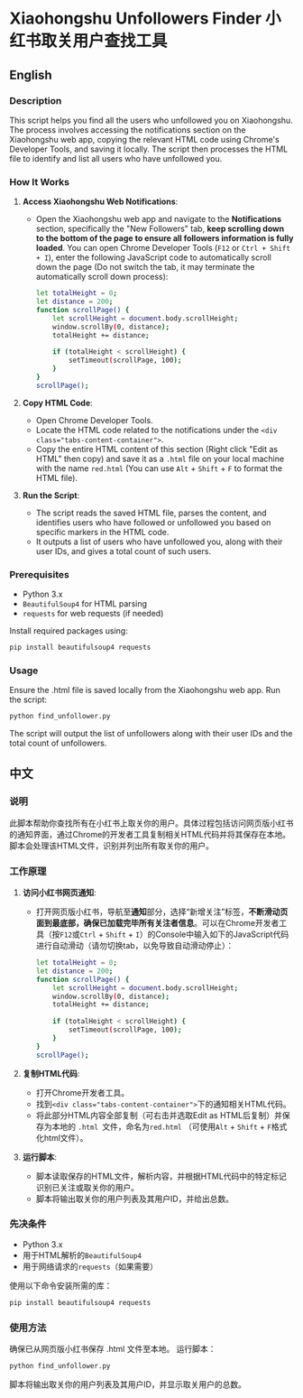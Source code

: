 # Xiaohongshu Unfollowers Finder 小红书取关用户查找工具

## English

### Description

This script helps you find all the users who unfollowed you on Xiaohongshu. The process involves accessing the notifications section on the Xiaohongshu web app, copying the relevant HTML code using Chrome's Developer Tools, and saving it locally. The script then processes the HTML file to identify and list all users who have unfollowed you.

### How It Works

1. **Access Xiaohongshu Web Notifications**:
   - Open the Xiaohongshu web app and navigate to the **Notifications** section, specifically the "New Followers" tab, **keep scrolling down to the bottom of the page to ensure all followers information is fully loaded**. You can open Chrome Developer Tools (`F12` or `Ctrl + Shift + I`), enter the following JavaScript code to automatically scroll down the page (Do not switch the tab, it may terminate the automatically scroll down process):
     ```bash
     let totalHeight = 0;
     let distance = 200;
     function scrollPage() {
         let scrollHeight = document.body.scrollHeight;
         window.scrollBy(0, distance);
         totalHeight += distance;
       
         if (totalHeight < scrollHeight) {
             setTimeout(scrollPage, 100); 
         }
     }
     scrollPage();
     ```

2. **Copy HTML Code**:
   - Open Chrome Developer Tools.
   - Locate the HTML code related to the notifications under the `<div class="tabs-content-container">`.
   - Copy the entire HTML content of this section (Right click "Edit as HTML" then copy) and save it as a `.html` file on your local machine with the name `red.html` (You can use `Alt` + `Shift` + `F` to format the HTML file).

3. **Run the Script**:
   - The script reads the saved HTML file, parses the content, and identifies users who have followed or unfollowed you based on specific markers in the HTML code.
   - It outputs a list of users who have unfollowed you, along with their user IDs, and gives a total count of such users.

### Prerequisites

- Python 3.x
- `BeautifulSoup4` for HTML parsing
- `requests` for web requests (if needed)

Install required packages using:

```bash
pip install beautifulsoup4 requests
```

### Usage
Ensure the .html file is saved locally from the Xiaohongshu web app.
Run the script:

```bash
python find_unfollower.py
```

The script will output the list of unfollowers along with their user IDs and the total count of unfollowers.

## 中文

### 说明

此脚本帮助你查找所有在小红书上取关你的用户。具体过程包括访问网页版小红书的通知界面，通过Chrome的开发者工具复制相关HTML代码并将其保存在本地。脚本会处理该HTML文件，识别并列出所有取关你的用户。

### 工作原理

1. **访问小红书网页通知**:
   - 打开网页版小红书，导航至**通知**部分，选择“新增关注”标签，**不断滑动页面到最底部，确保已加载完毕所有关注者信息**。可以在Chrome开发者工具（按`F12`或`Ctrl` + `Shift` + `I`）的Console中输入如下的JavaScript代码进行自动滑动（请勿切换tab，以免导致自动滑动停止）：
     ```bash
     let totalHeight = 0;
     let distance = 200;
     function scrollPage() {
         let scrollHeight = document.body.scrollHeight;
         window.scrollBy(0, distance);
         totalHeight += distance;
       
         if (totalHeight < scrollHeight) {
             setTimeout(scrollPage, 100); 
         }
     }
     scrollPage();
     ```

2. **复制HTML代码**:
   - 打开Chrome开发者工具。
   - 找到` <div class="tabs-content-container"> `下的通知相关HTML代码。
   - 将此部分HTML内容全部复制（可右击并选取Edit as HTML后复制）并保存为本地的 `.html `文件，命名为`red.html` （可使用`Alt` + `Shift` + `F`格式化html文件）。

3. **运行脚本**:
   - 脚本读取保存的HTML文件，解析内容，并根据HTML代码中的特定标记识别已关注或取关你的用户。
   - 脚本将输出取关你的用户列表及其用户ID，并给出总数。

### 先决条件

- Python 3.x
- 用于HTML解析的`BeautifulSoup4`
- 用于网络请求的`requests`（如果需要）

使用以下命令安装所需的库：

```bash
pip install beautifulsoup4 requests
```

### 使用方法
确保已从网页版小红书保存 .html 文件至本地。
运行脚本：

```bash
python find_unfollower.py
```

脚本将输出取关你的用户列表及其用户ID，并显示取关用户的总数。
